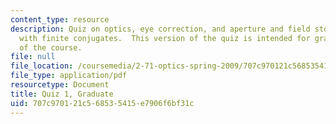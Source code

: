 ```yaml
---
content_type: resource
description: Quiz on optics, eye correction, and aperture and field stops in a telescope
  with finite conjugates.  This version of the quiz is intended for graduate students
  of the course.
file: null
file_location: /coursemedia/2-71-optics-spring-2009/707c970121c568535415e7906f6bf31c_MIT2_71S09_gquiz1.pdf
file_type: application/pdf
resourcetype: Document
title: Quiz 1, Graduate
uid: 707c9701-21c5-6853-5415-e7906f6bf31c
---
```

